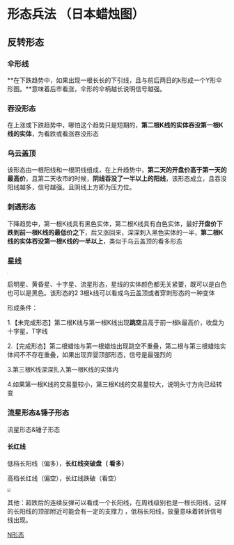 # 形态兵法 （日本蜡烛图）

## 反转形态

### 伞形线 

**在下跌趋势中，如果出现一根长长的下引线，且与前后两日的k形成一个Y形伞形图。**意味着后市看涨，伞形的伞柄越长说明信号越强。

### 吞没形态

在上涨或下跌趋势中，哪怕这个趋势只是短期的，**第二根K线的实体吞没第一根K线的实体**，为看跌或看涨吞没形态

### 乌云盖顶

 该形态由一根阳线和一根阴线组成，在上升趋势中，**第二天的开盘价高于第一天的最高价**，且第二天收市的时候，**阴线吞没了一半以上的阳线**，该形态成立，且吞没阳线越多，信号越强。且阴线上方即为压力位。

### 刺透形态

下降趋势中，第一根K线具有黑色实体，第二根K线具有白色实体，最好**开盘价下跌到前一根K线的最低价之下**，后又涨回来，深深刺入黑色实体的一半，**第二根K线的实体吞没第一根K线的一半以上**，类似于乌云盖顶的看多形态

### 星线

<img src="/Users/zhixiongwang/文档/老渔论股方法论/黄昏星.png" style="zoom:15%;" />

启明星、黄昏星、十字星、流星形态，星线的实体颜色都无关紧要，既可以是白色也可以是黑色。该形态的2 3根k线可以看成乌云盖顶或者穿刺形态的一种变体

形成条件：

1.【未完成形态】第二根K线与第一根K线出现**跳空**且高于前一根k最高价，收盘为十字星，T字线

2.【完成形态】第二根蜡烛与第一根蜡烛出现跳空不重叠，第二根与第三根蜡烛实体间不不存在重叠，如果出现弃婴顶部形态，信号是最强烈的

3.第三根K线深深扎入第一根K线的实体内

4.如果第一根K线的交易量较小，第三根K线的交易量较大，说明头寸方向已经转变







### 流星形态&锤子形态

流星形态&锤子形态



#### 长红线

低档长阳线（偏多），**长红线突破盘（ 看多）**

高档长红线（偏空），长红线跌破（看空）

<img src="/Users/zhixiongwang/文档/Note-on-trading-theory/image/截屏2021-08-28 23.35.20.png" style="zoom:50%;" />

其他：超跌后的连续反弹可以看成一个长阳线，在周线级别也是一根长阳线，这样的长阳线的顶部附近可能会有一定的支撑力 ，低档长阳线，放量意味着转折信号线出现。



[N形态](./N形态选股.md)



































